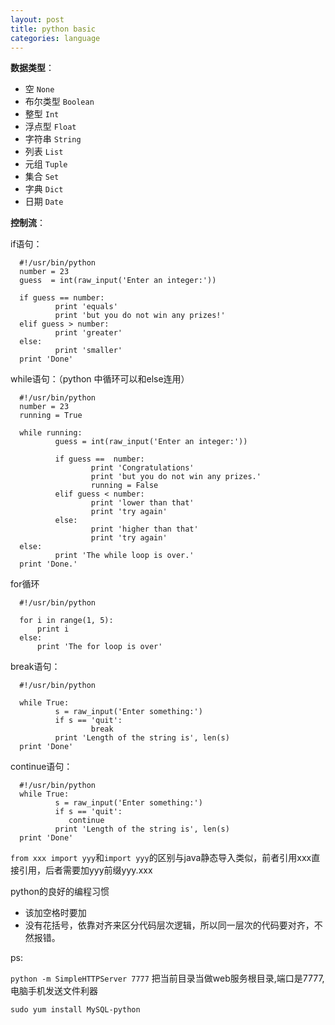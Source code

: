 ```yaml
---
layout: post
title: python basic
categories: language
---
```


**数据类型**：
	
*	空          `None`  
*   布尔类型     `Boolean`  
*	整型        `Int`  
*	浮点型      `Float`  
*	字符串 `String`
*	列表 `List`
*	元组 `Tuple`
*	集合 `Set`
*	字典 `Dict`
*	日期 `Date`
  
**控制流**：

if语句：

	  #!/usr/bin/python
	  number = 23
	  guess  = int(raw_input('Enter an integer:'))
	  
	  if guess == number:
	          print 'equals'
	          print 'but you do not win any prizes!'
	  elif guess > number:
	          print 'greater'
	  else:
	          print 'smaller'
	  print 'Done'
  
while语句：（python 中循环可以和else连用）

	  #!/usr/bin/python
	  number = 23
	  running = True
	  
	  while running:
	          guess = int(raw_input('Enter an integer:'))
	  
	          if guess ==  number:
	                  print 'Congratulations'
	                  print 'but you do not win any prizes.'
	                  running = False 
	          elif guess < number:
	                  print 'lower than that'
	                  print 'try again'
	          else:
	                  print 'higher than that'
	                  print 'try again'
	  else:
	          print 'The while loop is over.'
	  print 'Done.'

for循环

	  #!/usr/bin/python
	  
	  for i in range(1, 5):
	      print i
	  else:
	      print 'The for loop is over'
      
break语句：

	  #!/usr/bin/python
	  
	  while True:
	          s = raw_input('Enter something:')
	          if s == 'quit':
	                  break
	          print 'Length of the string is', len(s)
	  print 'Done'
  
continue语句：

	  #!/usr/bin/python
	  while True:
	          s = raw_input('Enter something:')
	          if s == 'quit':
	             continue
	          print 'Length of the string is', len(s)
	  print 'Done'

`from xxx import yyy`和`import yyy`的区别与java静态导入类似，前者引用xxx直接引用，后者需要加yyy前缀yyy.xxx

python的良好的编程习惯

*	该加空格时要加
*	没有花括号，依靠对齐来区分代码层次逻辑，所以同一层次的代码要对齐，不然报错。


ps:

`python -m SimpleHTTPServer 7777` 把当前目录当做web服务根目录,端口是7777, 电脑手机发送文件利器

`sudo yum install MySQL-python`
